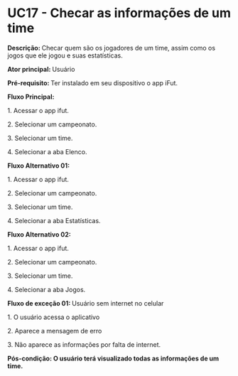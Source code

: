 # UC17 - Checar as informações de um time

<p class = "text-justify"><b>Descrição: </b>Checar quem são os jogadores de um time, assim como os jogos que ele jogou e suas estatísticas. </p>
<p class = "text-justify"><b>Ator principal: </b>Usuário</p>
<p class = "text-justify"><b>Pré-requisito: </b>Ter instalado em seu dispositivo o app iFut.</p>
<b>Fluxo Principal:</b><p class = "text-justify"></p>
<p>1. Acessar o app ifut.</p>
	<p>2. Selecionar um campeonato.</p>
    <p>3. Selecionar um time.</p>
    <p>4. Selecionar a aba Elenco.</p>

<b>Fluxo Alternativo 01:</b><p class = "text-justify"></p>
<p>1. Acessar o app ifut.</p>
	<p>2. Selecionar um campeonato.</p>
    <p>3. Selecionar um time.</p>
    <p>4. Selecionar a aba Estatísticas.</p>

<b>Fluxo Alternativo 02:</b><p class = "text-justify"></p>
<p>1. Acessar o app ifut.</p>
	<p>2. Selecionar um campeonato.</p>
    <p>3. Selecionar um time.</p>
    <p>4. Selecionar a aba Jogos.</p>

<b>Fluxo de exceção 01: </b>Usuário sem internet no celular
<p class = "text-justify">1. O usuário acessa o aplicativo</p>
<p class = "text-justify">2. Aparece a mensagem de erro</p>
<p class = "text-justify">3. Não aparece as informações por falta de internet.</p>
<p><b>Pós-condição: O usuário terá visualizado todas as informações de um time.</b></p>
